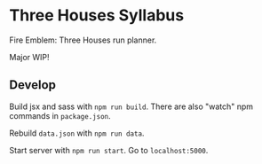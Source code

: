 # Three Houses Syllabus

Fire Emblem: Three Houses run planner.

Major WIP!

## Develop

Build jsx and sass with `npm run build`. There are also "watch" npm commands in `package.json`.

Rebuild `data.json` with `npm run data`.

Start server with `npm run start`. Go to `localhost:5000`.